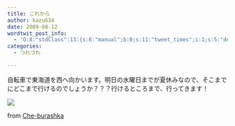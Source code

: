 ```yaml
---
title: これから
author: kazu634
date: 2009-08-12
wordtwit_post_info:
  - 'O:8:"stdClass":13:{s:6:"manual";b:0;s:11:"tweet_times";i:1;s:5:"delay";i:0;s:7:"enabled";i:1;s:10:"separation";s:2:"60";s:7:"version";s:3:"3.7";s:14:"tweet_template";b:0;s:6:"status";i:2;s:6:"result";a:0:{}s:13:"tweet_counter";i:2;s:13:"tweet_log_ids";a:1:{i:0;i:4755;}s:9:"hash_tags";a:0:{}s:8:"accounts";a:1:{i:0;s:7:"kazu634";}}'
categories:
  - つれづれ

---
```

<div class="section">
<p>
    自転車で東海道を西へ向かいます。明日の水曜日までが夏休みなので、そこまでにどこまで行けるのでしょうか？？？行けるところまで、行ってきます！
</p>
  
<p>
</p>
  
<p>
<a href="http://flickr.com/photos/che-burashka/3525053156/" onclick="__gaTracker('send', 'event', 'outbound-article', 'http://flickr.com/photos/che-burashka/3525053156/', '');" title="Urban thriller.."><img src="http://farm4.static.flickr.com/3576/3525053156_6435d6de43_m.jpg" /></a>
</p>
  
<p>
    from <a href="http://flickr.com/people/che-burashka/" onclick="__gaTracker('send', 'event', 'outbound-article', 'http://flickr.com/people/che-burashka/', 'Che-burashka');">Che-burashka</a>
</p>
</div>
